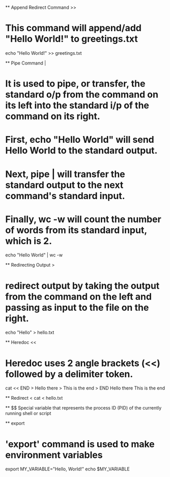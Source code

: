 
** Append Redirect Command >>
# This command will append/add "Hello World!" to greetings.txt
echo "Hello World!" >> greetings.txt

** Pipe Command |
# It is used to pipe, or transfer, the standard o/p from the command on its left into the standard i/p of the command on its right.
# First, echo "Hello World" will send Hello World to the standard output.
# Next, pipe | will transfer the standard output to the next command's standard input.
# Finally, wc -w will count the number of words from its standard input, which is 2.
echo "Hello World" | wc -w

** Redirecting Output >
# redirect output by taking the output from the command on the left and passing as input to the file on the right.
echo "Hello" > hello.txt

** Heredoc <<
# Heredoc uses 2 angle brackets (<<) followed by a delimiter token.
 cat << END
    > Hello there
    > This is the end
    > END
Hello there
This is the end

** Redirect <
cat < hello.txt

** $$
Special variable that represents the process ID (PID) of the currently running shell or script

** export
# 'export' command is used to make environment variables 
export MY_VARIABLE="Hello, World!"
echo $MY_VARIABLE